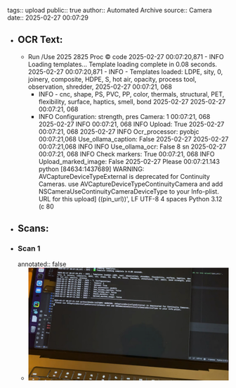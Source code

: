 tags:: upload
public:: true
author:: Automated Archive
source:: Camera
date:: 2025-02-27 00:07:29

- ## OCR Text:
	- Run
	  /Use
	  2025
	  2825
	  Proc
	  © code
	  2025-02-27 00:07:20,871 - INFO
	  Loading templates...
	  Template loading complete in 0.08 seconds.
	  2025-02-27 00:07:20,871 - INFO - Templates loaded: LDPE,
	  sity, 0, joinery, composite, HDPE,
	  S,
	  hot air,
	  opacity, process
	  tool, observation, shredder,
	  2025-02-27
	  00:07:21, 068
	  - INFO -
	  cnc, shape, PS, PVC, PP, color, thermals, structural, PET,
	  flexibility, surface, haptics,
	  smell, bond
	  2025-02-27
	  2025-02-27
	  00:07:21, 068
	  - INFO
	  Configuration:
	  strength, pres
	  Camera: 1
	  00:07:21, 068
	  2025-02-27
	  INFO
	  00:07:21, 068
	  INFO
	  Upload: True
	  2025-02-27
	  00:07:21, 068
	  2025-02-27
	  INFO
	  Ocr_processor: pyobjc
	  00:07:21,068
	  Use_ollama_caption: False
	  2025-02-27
	  2025-02-27
	  00:07:21,068
	  INFO
	  INFO
	  Use_ollama_ocr: False
	  8 sn 2025-02-27
	  00:07:21, 068
	  INFO
	  Check markers: True
	  00:07:21, 068
	  INFO
	  Upload_marked_image: False
	  2025-02-27
	  Please
	  00:07:21.143
	  python [84634:1437689] WARNING: AVCaptureDeviceTypeExternal is deprecated for Continuity Cameras.
	  use AVCaptureDeviceTypeContinuityCamera and add NSCameraUseContinuityCameraDeviceType to your Info-plist.
	  URL for this upload] ((pin_url))',
	  LF UTF-8
	  4 spaces
	  Python 3.12 (c
	  80
- ## Scans:
- ### Scan 1
  annotated:: false
	- ![./assets/scans/2025-02-27T00-07-29-7767.jpg](./assets/scans/2025-02-27T00-07-29-7767.jpg)